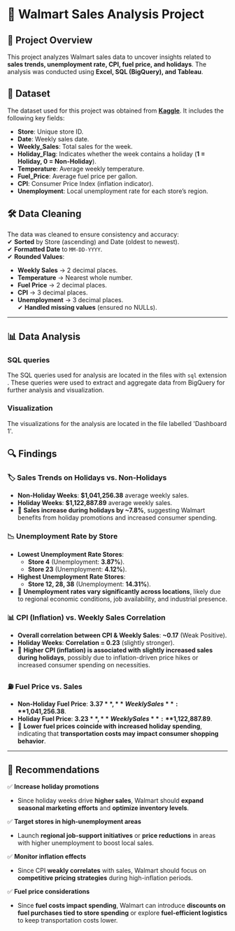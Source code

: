 # 🛒 Walmart Sales Analysis Project  

## 📌 Project Overview  
This project analyzes Walmart sales data to uncover insights related to **sales trends, unemployment rate, CPI, fuel price, and holidays**. The analysis was conducted using **Excel, SQL (BigQuery), and Tableau**.  

## 📂 Dataset  
The dataset used for this project was obtained from **[Kaggle](https://www.kaggle.com/datasets/mikhail1681/walmart-sales)**. It includes the following key fields:  
- **Store**: Unique store ID.  
- **Date**: Weekly sales date.  
- **Weekly_Sales**: Total sales for the week.  
- **Holiday_Flag**: Indicates whether the week contains a holiday (**1 = Holiday, 0 = Non-Holiday**).  
- **Temperature**: Average weekly temperature.  
- **Fuel_Price**: Average fuel price per gallon.  
- **CPI**: Consumer Price Index (inflation indicator).  
- **Unemployment**: Local unemployment rate for each store’s region.  

## 🛠 Data Cleaning  
The data was cleaned to ensure consistency and accuracy:  
✔ **Sorted** by Store (ascending) and Date (oldest to newest).  
✔ **Formatted Date** to `MM-DD-YYYY`.  
✔ **Rounded Values**:  
   - **Weekly Sales** → 2 decimal places.  
   - **Temperature** → Nearest whole number.  
   - **Fuel Price** → 2 decimal places.  
   - **CPI** → 3 decimal places.  
   - **Unemployment** → 3 decimal places.  
✔ **Handled missing values** (ensured no NULLs).  

---

## 📊 Data Analysis  

### SQL queries
The SQL queries used for analysis are located in the files with `sql` extension . These queries were used to extract and aggregate data from BigQuery for further analysis and visualization.

### Visualization
The visualizations for the analysis are located in the file labelled 'Dashboard 1'.

## 🔍 Findings  

### 🏷️ Sales Trends on Holidays vs. Non-Holidays  
- **Non-Holiday Weeks**: **$1,041,256.38** average weekly sales.  
- **Holiday Weeks**: **$1,122,887.89** average weekly sales.  
- 📌 **Sales increase during holidays by ~7.8%**, suggesting Walmart benefits from holiday promotions and increased consumer spending.  

### 📉 Unemployment Rate by Store  
- **Lowest Unemployment Rate Stores**:  
  - **Store 4** (Unemployment: **3.87%**).  
  - **Store 23** (Unemployment: **4.12%**).  
- **Highest Unemployment Rate Stores**:  
  - **Store 12, 28, 38** (Unemployment: **14.31%**).    
- 📌 **Unemployment rates vary significantly across locations**, likely due to regional economic conditions, job availability, and industrial presence.  

### 📊 CPI (Inflation) vs. Weekly Sales Correlation  
- **Overall correlation between CPI & Weekly Sales**: **~0.17** (Weak Positive).  
- **Holiday Weeks**: **Correlation = 0.23** (slightly stronger).  
- 📌 **Higher CPI (inflation) is associated with slightly increased sales during holidays**, possibly due to inflation-driven price hikes or increased consumer spending on necessities.  

### ⛽ Fuel Price vs. Sales  
- **Non-Holiday Fuel Price**: **$3.37**, **Weekly Sales**: **$1,041,256.38**.  
- **Holiday Fuel Price**: **$3.23**, **Weekly Sales**: **$1,122,887.89**.  
- 📌 **Lower fuel prices coincide with increased holiday spending**, indicating that **transportation costs may impact consumer shopping behavior**.  

---

## 📌 Recommendations  
✅ **Increase holiday promotions**  
   - Since holiday weeks drive **higher sales**, Walmart should **expand seasonal marketing efforts** and **optimize inventory levels**.  

✅ **Target stores in high-unemployment areas**  
   - Launch **regional job-support initiatives** or **price reductions** in areas with higher unemployment to boost local sales.  

✅ **Monitor inflation effects**  
   - Since CPI **weakly correlates** with sales, Walmart should focus on **competitive pricing strategies** during high-inflation periods.  

✅ **Fuel price considerations**  
   - Since **fuel costs impact spending**, Walmart can introduce **discounts on fuel purchases tied to store spending** or explore **fuel-efficient logistics** to keep transportation costs lower.  
